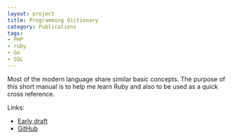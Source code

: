 ```yaml
---
layout: project
title: Programming dictionary
category: Publications
tags:
- PHP
- ruby
- Go
- SQL
---
```


Most of the modern language share similar basic concepts. The purpose of this short manual is to help me learn Ruby and also to be used as a quick cross reference.

Links:

* [Early draft](/books/programming_dictionary/)
* [GitHub](https://github.com/aquilax/programming_dictionary)
